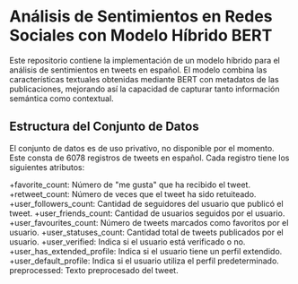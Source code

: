 # Análisis de Sentimientos en Redes Sociales con Modelo Híbrido BERT
Este repositorio contiene la implementación de un modelo híbrido para el análisis de sentimientos en tweets en español. El modelo combina las características textuales obtenidas mediante BERT con metadatos de las publicaciones, mejorando así la capacidad de capturar tanto información semántica como contextual.

## Estructura del Conjunto de Datos
El conjunto de datos es de uso privativo, no disponible por el momento. Este consta de 6078 registros de tweets en español. Cada registro tiene los siguientes atributos:

+favorite_count: Número de "me gusta" que ha recibido el tweet.
+retweet_count: Número de veces que el tweet ha sido retuiteado.
+user_followers_count: Cantidad de seguidores del usuario que publicó el tweet.
+user_friends_count: Cantidad de usuarios seguidos por el usuario.
+user_favourites_count: Número de tweets marcados como favoritos por el usuario.
+user_statuses_count: Cantidad total de tweets publicados por el usuario.
+user_verified: Indica si el usuario está verificado o no.
+user_has_extended_profile: Indica si el usuario tiene un perfil extendido.
+user_default_profile: Indica si el usuario utiliza el perfil predeterminado.
preprocessed: Texto preprocesado del tweet.
